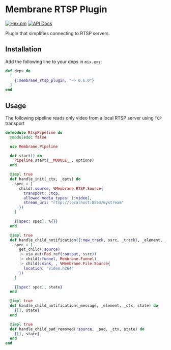 # Membrane RTSP Plugin

[![Hex.pm](https://img.shields.io/hexpm/v/membrane_rtsp_plugin.svg)](https://hex.pm/packages/membrane_rtsp_plugin)
[![API Docs](https://img.shields.io/badge/api-docs-yellow.svg?style=flat)](https://hexdocs.pm/membrane_rtsp_plugin)

Plugin that simplifies connecting to RTSP servers.

## Installation

Add the following line to your deps in `mix.exs`:

```elixir
def deps do
  [
    {:membrane_rtsp_plugin, "~> 0.6.0"}
  ]
end
```

## Usage

The following pipeline reads only video from a local RTSP server using `TCP` transport

```elixir
defmodule RtspPipeline do
  @moduledoc false

  use Membrane.Pipeline

  def start() do
    Pipeline.start(__MODULE__, options)
  end

  @impl true
  def handle_init(_ctx, _opts) do
    spec = [
      child(:source, %Membrane.RTSP.Source{
        transport: :tcp,
        allowed_media_types: [:video],
        stream_uri: "rtsp://localhost:8554/mystream"
      })
    ]

    {[spec: spec], %{}}
  end

  @impl true
  def handle_child_notification({:new_track, ssrc, _track}, _element, _ctx, state) do
    spec = [
      get_child(:source)
      |> via_out(Pad.ref(:output, ssrc))
      |> child(:funnel, Membrane.Funnel)
      |> child(:sink, , %Membrane.File.Source{
        location: "video.h264"
      })
    ]

    {[spec: spec], state}
  end

  @impl true
  def handle_child_notification(_message, _element, _ctx, state) do
    {[], state}
  end

  @impl true
  def handle_child_pad_removed(:source, _pad, _ctx, state) do
    {[], state}
  end
end
```
